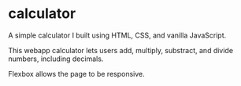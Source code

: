 # calculator
A simple calculator I built using HTML, CSS, and vanilla JavaScript.

This webapp calculator lets users add, multiply, substract, and divide numbers, including decimals.

Flexbox allows the page to be responsive.

